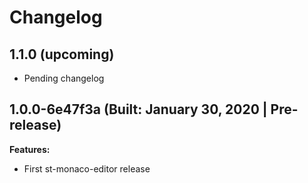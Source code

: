 # Changelog

## 1.1.0 (upcoming)

* Pending changelog

## 1.0.0-6e47f3a (Built: January 30, 2020 | Pre-release)

**Features:**
* First st-monaco-editor release

